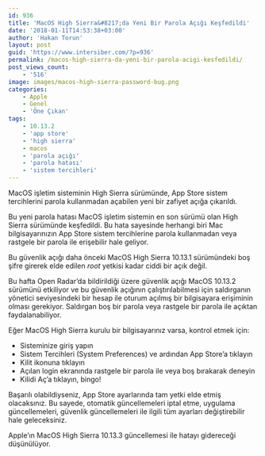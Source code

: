 ```yaml
---
id: 936
title: 'MacOS High Sierra&#8217;da Yeni Bir Parola Açığı Keşfedildi'
date: '2018-01-11T14:53:38+03:00'
author: 'Hakan Torun'
layout: post
guid: 'https://www.intersiber.com/?p=936'
permalink: /macos-high-sierra-da-yeni-bir-parola-acigi-kesfedildi/
post_views_count:
    - '516'
image: images/macos-high-sierra-password-bug.png
categories:
    - Apple
    - Genel
    - 'Öne Çıkan'
tags:
    - 10.13.2
    - 'app store'
    - 'high sierra'
    - macos
    - 'parola açığı'
    - 'parola hatası'
    - 'sistem tercihleri'
---
```


MacOS işletim sisteminin High Sierra sürümünde, App Store sistem tercihlerini parola kullanmadan açabilen yeni bir zafiyet açığa çıkarıldı.

Bu yeni parola hatası MacOS işletim sistemin en son sürümü olan High Sierra sürümünde keşfedildi. Bu hata sayesinde herhangi biri Mac bilgisayarınızın App Store sistem tercihlerine parola kullanmadan veya rastgele bir parola ile erişebilir hale geliyor.

Bu güvenlik açığı daha önceki MacOS High Sierra 10.13.1 sürümündeki boş şifre girerek elde edilen *root* yetkisi kadar ciddi bir açık değil.

Bu hafta Open Radar’da bildirildiği üzere güvenlik açığı MacOS 10.13.2 sürümünü etkiliyor ve bu güvenlik açığının çalıştırılabilmesi için saldırganın yönetici seviyesindeki bir hesap ile oturum açılmış bir bilgisayara erişiminin olması gerekiyor. Saldırgan boş bir parola veya rastgele bir parola ile açıktan faydalanabiliyor.

Eğer MacOS High Sierra kurulu bir bilgisayarınız varsa, kontrol etmek için:

- Sisteminize giriş yapın
- Sistem Tercihleri (System Preferences) ve ardından App Store’a tıklayın
- Kilit ikonuna tıklayın
- Açılan login ekranında rastgele bir parola ile veya boş bırakarak deneyin
- Kilidi Aç’a tıklayın, bingo!

Başarılı olabildiyseniz, App Store ayarlarında tam yetki elde etmiş olacaksınız. Bu sayede, otomatik güncellemeleri iptal etme, uygulama güncellemeleri, güvenlik güncellemeleri ile ilgili tüm ayarları değiştirebilir hale geleceksiniz.

Apple’ın MacOS High Sierra 10.13.3 güncellemesi ile hatayı gidereceği düşünülüyor.